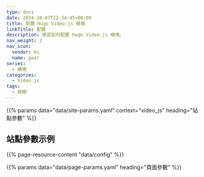 ```yaml
---
type: docs
date: 2024-10-07T22:34:45+08:00
title: 配置 Hugo Video.js 模塊
linkTitle: 配置
description: 學習如何配置 Hugo Video.js 模塊。
nav_weight: 2
nav_icon:
  vendor: bs
  name: gear
series:
  - 模塊
categories:
  - Video.js
tags:
  - 視頻
---
```


{{% params data="data/site-params.yaml" context="video_js" heading="站點參數" %}}

## 站點參數示例

{{% page-resource-content "data/config" %}}

{{% params data="data/page-params.yaml" heading="頁面參數" %}}
